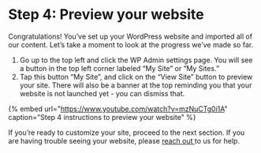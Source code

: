 # Step 4: Preview your website

Congratulations! You’ve set up your WordPress website and imported all of our content. Let’s take a moment to look at the progress we’ve made so far. 

1. Go up to the top left and click the WP Admin settings page. You will  see a button in the top left corner labeled “My Site” or “My Sites.” 
2. Tap this button “My Site”, and click on the “View Site” button to preview your site. There will also be a banner at the top reminding you that your website is not launched yet - you can dismiss that. 

{% embed url="https://www.youtube.com/watch?v=mzNuCTg0i1A" caption="Step 4 instructions to preview your website" %}

If you’re ready to customize your site, proceed to the next section. If you are having trouble seeing your website, please [reach out ](mailto:vaccinations@usdigitalresponse.org)to us for help.  


